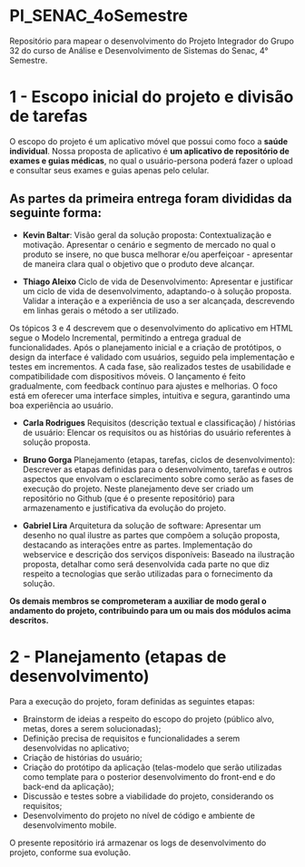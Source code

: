 # PI_SENAC_4oSemestre
Repositório para mapear o desenvolvimento do Projeto Integrador do Grupo 32 do curso de Análise e Desenvolvimento de Sistemas do Senac, 4° Semestre.

# 1 - Escopo inicial do projeto e divisão de tarefas
O escopo do projeto é um aplicativo móvel que possui como foco a **saúde individual**. Nossa proposta de aplicativo é **um aplicativo de repositório de exames e guias médicas**, no qual o usuário-persona poderá fazer o upload e consultar seus exames e guias apenas pelo celular.

## As partes da primeira entrega foram divididas da seguinte forma:

- **Kevin Baltar**:
Visão geral da solução proposta: Contextualização e motivação. Apresentar o cenário e segmento de mercado no qual o produto se insere, no que busca melhorar e/ou aperfeiçoar - apresentar de maneira clara qual o objetivo que o produto deve alcançar.

- **Thiago Aleixo**
Ciclo de vida de Desenvolvimento: Apresentar e justificar um ciclo de vida de desenvolvimento, adaptando-o à solução proposta. Validar a interação e a experiência de uso a ser alcançada, descrevendo em linhas gerais o método a ser utilizado.

Os tópicos 3 e 4 descrevem que o desenvolvimento do aplicativo em HTML segue o Modelo Incremental, permitindo a entrega gradual de funcionalidades. Após o planejamento inicial e a criação de protótipos, o design da interface é validado com usuários, seguido pela implementação e testes em incrementos. A cada fase, são realizados testes de usabilidade e compatibilidade com dispositivos móveis. O lançamento é feito gradualmente, com feedback contínuo para ajustes e melhorias. O foco está em oferecer uma interface simples, intuitiva e segura, garantindo uma boa experiência ao usuário.

- **Carla Rodrigues**
Requisitos (descrição textual e classificação) / histórias de usuário: Elencar os requisitos ou as histórias do usuário referentes à solução proposta.

- **Bruno Gorga**
Planejamento (etapas, tarefas, ciclos de desenvolvimento): Descrever as etapas definidas para o desenvolvimento, tarefas e outros aspectos que envolvam o esclarecimento sobre como serão as fases de execução do projeto. Neste planejamento deve ser criado um repositório no Github (que é o presente repositório) para armazenamento e justificativa da evolução do projeto.

- **Gabriel Lira**
Arquitetura da solução de software: Apresentar um desenho no qual ilustre as partes que compõem a solução proposta, destacando as interações entre as partes.
Implementação do webservice e descrição dos serviços disponíveis: Baseado na ilustração proposta, detalhar como será desenvolvida cada parte no que diz respeito a tecnologias que serão utilizadas para o fornecimento da solução.

**Os demais membros se comprometeram a auxiliar de modo geral o andamento do projeto, contribuindo para um ou mais dos módulos acima descritos.**

# 2 - Planejamento (etapas de desenvolvimento)
Para a execução do projeto, foram definidas as seguintes etapas:
  - Brainstorm de ideias a respeito do escopo do projeto (público alvo, metas, dores a serem solucionadas);
  - Definição precisa de requisitos e funcionalidades a serem desenvolvidas no aplicativo;
  - Criação de histórias do usuário;
  - Criação do protótipo da aplicação (telas-modelo que serão utilizadas como template para o posterior desenvolvimento do front-end e do back-end da aplicação);
  - Discussão e testes sobre a viabilidade do projeto, considerando os requisitos;
  - Desenvolvimento do projeto no nível de código e ambiente de desenvolvimento mobile.

O presente repositório irá armazenar os logs de desenvolvimento do projeto, conforme sua evolução.
